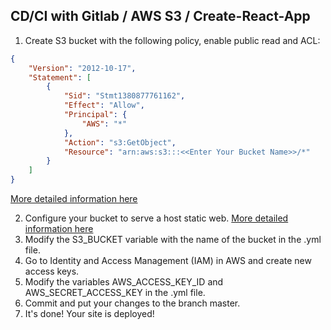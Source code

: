## CD/CI with Gitlab / AWS S3 / Create-React-App

1. Create S3 bucket with the following policy, enable public read and ACL:

```json
{
    "Version": "2012-10-17",
    "Statement": [
        {
            "Sid": "Stmt1380877761162",
            "Effect": "Allow",
            "Principal": {
                "AWS": "*"
            },
            "Action": "s3:GetObject",
            "Resource": "arn:aws:s3:::<<Enter Your Bucket Name>>/*"
        }
    ]
}
```

[More detailed information here](https://www.cloudthat.com/resources/blog/step-by-step-guide-to-deploy-reactjs-app-on-aws-s3/)

2. Configure your bucket to serve a host static web.
   [More detailed information here](https://www.cloudthat.com/resources/blog/step-by-step-guide-to-deploy-reactjs-app-on-aws-s3/)
3. Modify the S3_BUCKET variable with the name of the bucket in the .yml file.
4. Go to Identity and Access Management (IAM) in AWS and create new access keys.
5. Modify the variables AWS_ACCESS_KEY_ID and AWS_SECRET_ACCESS_KEY in the .yml file.
6. Commit and put your changes to the branch master.
7. It's done! Your site is deployed!
